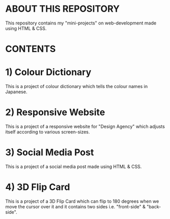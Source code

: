 # ABOUT THIS REPOSITORY
This repository contains my "mini-projects" on web-development made using HTML &amp; CSS.

# CONTENTS
# 1) Colour Dictionary
This is a project of colour dictionary which tells the colour names in Japanese.
# 2) Responsive Website
This is a project of a responsive website for "Design Agency" which adjusts itself according to various screen-sizes.
# 3) Social Media Post
This is a project of a social media post made using HTML & CSS.
# 4) 3D Flip Card
This is a project of a 3D Flip Card which can flip to 180 degrees when we move the cursor over it and it contains two sides i.e. "front-side" & "back-side".

